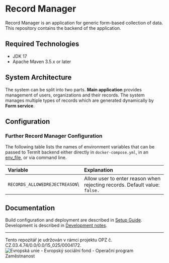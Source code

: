 # Record Manager

Record Manager is an application for generic form-based collection of data. This repository contains the backend of the application.

## Required Technologies

- JDK 17
- Apache Maven 3.5.x or later

## System Architecture

The system can be split into two parts. __Main application__ provides management of users, organizations and their records. The system manages multiple types of records which are generated dynamically by __Form service__.  

## Configuration

### Further Record Manager Configuration

The following table lists the names of environment variables that can be
passed to TermIt backend either directly in `docker-compose.yml`, in
an [env_file](https://docs.docker.com/compose/compose-file/compose-file-v3/#env_file), or via command line.

| Variable                                           | Explanation                                                                                                                                                                                                                                                                                                                                                                                                                                                                                                                                                                                                                                                                                |
|:---------------------------------------------------|:-------------------------------------------------------------------------------------------------------------------------------------------------------------------------------------------------------------------------------------------------------------------------------------------------------------------------------------------------------------------------------------------------------------------------------------------------------------------------------------------------------------------------------------------------------------------------------------------------------------------------------------------------------------------------------------------|
| ```RECORDS_ALLOWEDREJECTREASON```\               | Allow user to enter reason when rejecting records. Default value: `false.`                                                                                                                                                                                                                                                                                                                                                                                                                                                                                                |

## Documentation

Build configuration and deployment are described in [Setup Guide](doc/setup.md).
Development is described in [Development notes](doc/development.md).

-----

Tento repozitář je udržován v rámci projektu OPZ č. CZ.03.4.74/0.0/0.0/15_025/0004172.
![Evropská unie - Evropský sociální fond - Operační program Zaměstnanost](https://data.gov.cz/images/ozp_logo_cz.jpg)
